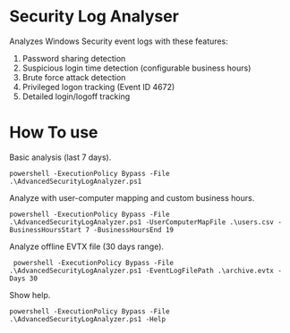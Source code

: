 # Security Log Analyser
Analyzes Windows Security event logs with these features:
1. Password sharing detection
2. Suspicious login time detection (configurable business hours)
3. Brute force attack detection
4. Privileged logon tracking (Event ID 4672)
5. Detailed login/logoff tracking

# How To use
Basic analysis (last 7 days).  
```
powershell -ExecutionPolicy Bypass -File .\AdvancedSecurityLogAnalyzer.ps1
```

Analyze with user-computer mapping and custom business hours.  
```
powershell -ExecutionPolicy Bypass -File .\AdvancedSecurityLogAnalyzer.ps1 -UserComputerMapFile .\users.csv -BusinessHoursStart 7 -BusinessHoursEnd 19
```
Analyze offline EVTX file (30 days range).  
```
 powershell -ExecutionPolicy Bypass -File .\AdvancedSecurityLogAnalyzer.ps1 -EventLogFilePath .\archive.evtx -Days 30
```

Show help.  
```
powershell -ExecutionPolicy Bypass -File .\AdvancedSecurityLogAnalyzer.ps1 -Help
```
